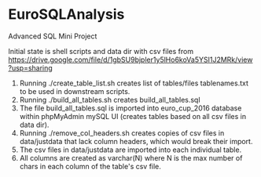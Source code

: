 # EuroSQLAnalysis
Advanced SQL Mini Project

Initial state is shell scripts and data dir with csv files from https://drive.google.com/file/d/1gbSU9bjpler1y5lHo6koVa5YSI1J2MRk/view?usp=sharing

1. Running ./create_table_list.sh creates list of tables/files tablenames.txt to be used in downstream scripts.
2. Running ./build_all_tables.sh creates build_all_tables.sql
3. The file build_all_tables.sql is imported into euro_cup_2016 database within phpMyAdmin mySQL UI (creates tables based on all csv files in data dir).
4. Running ./remove_col_headers.sh creates copies of csv files in data/justdata that lack column headers, which would break their import.
4. The csv files in data/justdata are imported into each individual table.
5. All columns are created as varchar(N) where N is the max number of chars in each column of the table's csv file.
